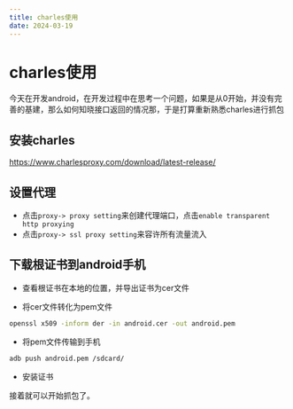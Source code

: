 ```yaml
---
title: charles使用
date: 2024-03-19
---
```


# charles使用

今天在开发android，在开发过程中在思考一个问题，如果是从0开始，并没有完善的基建，那么如何知晓接口返回的情况那，于是打算重新熟悉charles进行抓包

## 安装charles

https://www.charlesproxy.com/download/latest-release/

## 设置代理

-   点击`proxy-> proxy setting`来创建代理端口，点击`enable transparent http proxying`
-   点击`proxy-> ssl proxy setting`来容许所有流量流入

## 下载根证书到android手机

-   查看根证书在本地的位置，并导出证书为cer文件

-   将cer文件转化为pem文件

```bash
openssl x509 -inform der -in android.cer -out android.pem
```

-   将pem文件传输到手机

```bash
adb push android.pem /sdcard/
```

-   安装证书

接着就可以开始抓包了。
